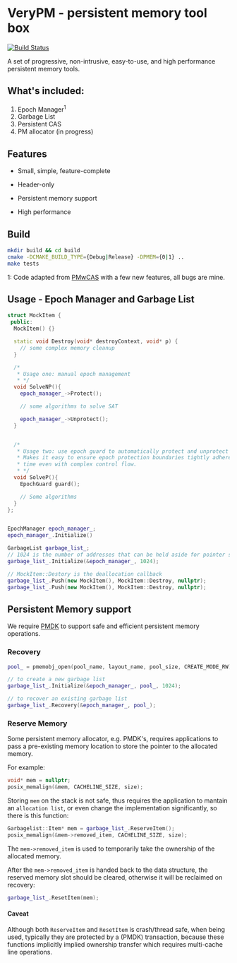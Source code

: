 # VeryPM - persistent memory tool box 

[![Build Status](https://dev.azure.com/haoxiangpeng/epoch-reclaimer/_apis/build/status/XiangpengHao.VeryPM?branchName=master)](https://dev.azure.com/haoxiangpeng/epoch-reclaimer/_build/latest?definitionId=2&branchName=master)

A set of progressive, non-intrusive, easy-to-use, and high performance persistent memory tools.

## What's included:

1. Epoch Manager<sup>1</sup>
2. Garbage List
3. Persistent CAS
4. PM allocator (in progress)

## Features

- Small, simple, feature-complete

- Header-only

- Persistent memory support

- High performance


## Build

```bash
mkdir build && cd build
cmake -DCMAKE_BUILD_TYPE={Debug|Release} -DPMEM={0|1} ..
make tests
```

1: Code adapted from [PMwCAS](https://github.com/microsoft/pmwcas) with a few new features, all bugs are mine.



## Usage - Epoch Manager and Garbage List 

```c++
struct MockItem {
 public:
  MockItem() {}

  static void Destroy(void* destroyContext, void* p) {
    // some complex memory cleanup
  }

  /*
   * Usage one: manual epoch management
   * */ 
  void SolveNP(){
    epoch_manager_->Protect();

    // some algorithms to solve SAT

    epoch_manager_->Unprotect(); 
  }


  /*
   * Usage two: use epoch guard to automatically protect and unprotect
   * Makes it easy to ensure epoch protection boundaries tightly adhere to stack life
   * time even with complex control flow.
   * */
  void SolveP(){
    EpochGuard guard();

    // Some algorithms
  }
};


EpochManager epoch_manager_;
epoch_manager_.Initialize()

GarbageList garbage_list_;
// 1024 is the number of addresses that can be held aside for pointer stability.
garbage_list_.Initialize(&epoch_manager_, 1024);

// MockItem::Destory is the deallocation callback
garbage_list_.Push(new MockItem(), MockItem::Destroy, nullptr);
garbage_list_.Push(new MockItem(), MockItem::Destroy, nullptr);
```


## Persistent Memory support

We require [PMDK](https://pmem.io/pmdk/) to support safe and efficient persistent memory operations.

### Recovery

```c++
pool_ = pmemobj_open(pool_name, layout_name, pool_size, CREATE_MODE_RW);

// to create a new garbage list
garbage_list_.Initialize(&epoch_manager_, pool_, 1024);

// to recover an existing garbage list
garbage_list_.Recovery(&epoch_manager_, pool_);
```

### Reserve Memory

Some persistent memory allocator, e.g. PMDK's, requires applications to pass a pre-existing memory location to store the pointer to the allocated memory.

For example:
```c++
void* mem = nullptr;
posix_memalign(&mem, CACHELINE_SIZE, size);
```
Storing `mem` on the stack is not safe, thus requires the application to mantain an `allocation list`, 
or even change the implementation significantly, so there is this function:

```c++
Garbagelist::Item* mem = garbage_list_.ReserveItem();
posix_memalign(&mem->removed_item, CACHELINE_SIZE, size);
```

The `mem->removed_item` is used to temporarily take the ownership of the allocated memory.

After the `mem->removed_item` is handed back to the data structure, the reserved memory slot should be cleared, otherwise it will be reclaimed on recovery:

```c++
garbage_list_.ResetItem(mem);
```

#### Caveat
Although both `ReserveItem` and `ResetItem` is crash/thread safe, when being used, typically they are protected by a (PMDK) transaction,
 because these functions implicitly implied ownership transfer which requires multi-cache line operations.

